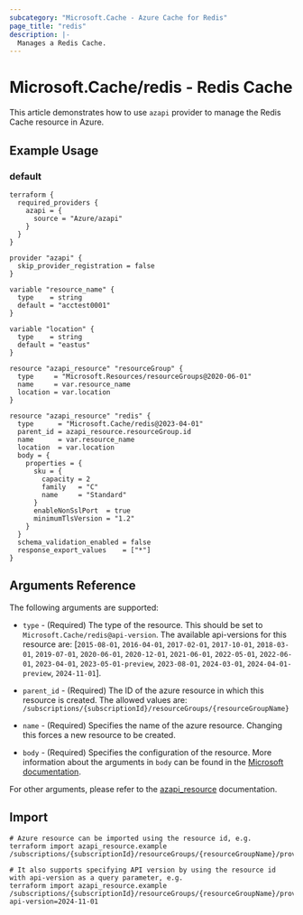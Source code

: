 ```yaml
---
subcategory: "Microsoft.Cache - Azure Cache for Redis"
page_title: "redis"
description: |-
  Manages a Redis Cache.
---
```


# Microsoft.Cache/redis - Redis Cache

This article demonstrates how to use `azapi` provider to manage the Redis Cache resource in Azure.



## Example Usage

### default

```hcl
terraform {
  required_providers {
    azapi = {
      source = "Azure/azapi"
    }
  }
}

provider "azapi" {
  skip_provider_registration = false
}

variable "resource_name" {
  type    = string
  default = "acctest0001"
}

variable "location" {
  type    = string
  default = "eastus"
}

resource "azapi_resource" "resourceGroup" {
  type     = "Microsoft.Resources/resourceGroups@2020-06-01"
  name     = var.resource_name
  location = var.location
}

resource "azapi_resource" "redis" {
  type      = "Microsoft.Cache/redis@2023-04-01"
  parent_id = azapi_resource.resourceGroup.id
  name      = var.resource_name
  location  = var.location
  body = {
    properties = {
      sku = {
        capacity = 2
        family   = "C"
        name     = "Standard"
      }
      enableNonSslPort  = true
      minimumTlsVersion = "1.2"
    }
  }
  schema_validation_enabled = false
  response_export_values    = ["*"]
}

```



## Arguments Reference

The following arguments are supported:

* `type` - (Required) The type of the resource. This should be set to `Microsoft.Cache/redis@api-version`. The available api-versions for this resource are: [`2015-08-01`, `2016-04-01`, `2017-02-01`, `2017-10-01`, `2018-03-01`, `2019-07-01`, `2020-06-01`, `2020-12-01`, `2021-06-01`, `2022-05-01`, `2022-06-01`, `2023-04-01`, `2023-05-01-preview`, `2023-08-01`, `2024-03-01`, `2024-04-01-preview`, `2024-11-01`].

* `parent_id` - (Required) The ID of the azure resource in which this resource is created. The allowed values are:  
  `/subscriptions/{subscriptionId}/resourceGroups/{resourceGroupName}`

* `name` - (Required) Specifies the name of the azure resource. Changing this forces a new resource to be created.

* `body` - (Required) Specifies the configuration of the resource. More information about the arguments in `body` can be found in the [Microsoft documentation](https://learn.microsoft.com/en-us/azure/templates/Microsoft.Cache/redis?pivots=deployment-language-terraform).

For other arguments, please refer to the [azapi_resource](https://registry.terraform.io/providers/Azure/azapi/latest/docs/resources/resource) documentation.

## Import

 ```shell
 # Azure resource can be imported using the resource id, e.g.
 terraform import azapi_resource.example /subscriptions/{subscriptionId}/resourceGroups/{resourceGroupName}/providers/Microsoft.Cache/redis/{resourceName}
 
 # It also supports specifying API version by using the resource id with api-version as a query parameter, e.g.
 terraform import azapi_resource.example /subscriptions/{subscriptionId}/resourceGroups/{resourceGroupName}/providers/Microsoft.Cache/redis/{resourceName}?api-version=2024-11-01
 ```
